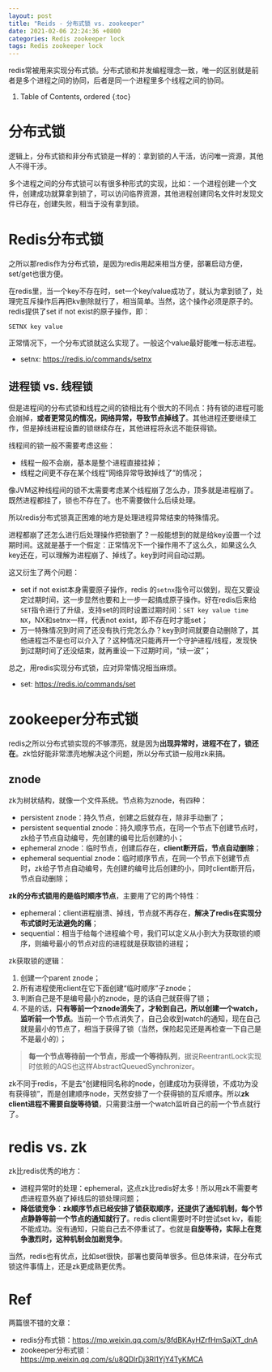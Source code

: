 ```yaml
---
layout: post
title: "Reids - 分布式锁 vs. zookeeper"
date: 2021-02-06 22:24:36 +0800
categories: Redis zookeeper lock
tags: Redis zookeeper lock
---
```


redis常被用来实现分布式锁。分布式锁和并发编程理念一致，唯一的区别就是前者是多个进程之间的协同，后者是同一个进程里多个线程之间的协同。

1. Table of Contents, ordered
{:toc}

# 分布式锁
逻辑上，分布式锁和非分布式锁是一样的：拿到锁的人干活，访问唯一资源，其他人不得干涉。

多个进程之间的分布式锁可以有很多种形式的实现，比如：一个进程创建一个文件，创建成功就算拿到锁了，可以访问临界资源，其他进程创建同名文件时发现文件已存在，创建失败，相当于没有拿到锁。

# Redis分布式锁
之所以那redis作为分布式锁，是因为redis用起来相当方便，部署启动方便，set/get也很方便。

在redis里，当一个key不存在时，set一个key/value成功了，就认为拿到锁了，处理完互斥操作后再把kv删除就行了，相当简单。当然，这个操作必须是原子的。redis提供了set if not exist的原子操作，即：
```
SETNX key value
```
正常情况下，一个分布式锁就这么实现了。一般这个value最好能唯一标志进程。

- setnx: https://redis.io/commands/setnx

## 进程锁 vs. 线程锁
但是进程间的分布式锁和线程之间的锁相比有个很大的不同点：持有锁的进程可能会崩掉，**或者更常见的情况，网络异常，导致节点掉线了**。其他进程还要继续工作，但是掉线进程设置的锁继续存在，其他进程将永远不能获得锁。

线程间的锁一般不需要考虑这些：
- 线程一般不会崩，基本是整个进程直接挂掉；
- 线程之间更不存在某个线程“网络异常导致掉线了”的情况；

像JVM这种线程间的锁不太需要考虑某个线程崩了怎么办，顶多就是进程崩了。既然进程都挂了，锁也不存在了。也不需要做什么后续处理。

所以redis分布式锁真正困难的地方是处理进程异常结束的特殊情况。

进程都崩了还怎么进行后处理操作把锁删了？一般能想到的就是给key设置一个过期时间。这就是基于一个假定：正常情况下一个操作用不了这么久，如果这么久key还在，可以理解为进程崩了、掉线了。key到时间自动过期。

这又衍生了两个问题：
- set if not exist本身需要原子操作，redis 的`setnx`指令可以做到，现在又要设定过期时间，这一步显然也要和上一步一起搞成原子操作。好在redis后来给`SET`指令进行了升级，支持set的同时设置过期时间：`SET key value time NX`，NX和setnx一样，代表not exist，即不存在时才能set；
- 万一特殊情况到时间了还没有执行完怎么办？key到时间就要自动删除了，其他进程岂不是也可以介入了？这种情况只能再开一个守护进程/线程，发现快到过期时间了还没结束，就再重设一下过期时间，“续一波”；

总之，用redis实现分布式锁，应对异常情况相当麻烦。

- set: https://redis.io/commands/set

# zookeeper分布式锁
redis之所以分布式锁实现的不够漂亮，就是因为**出现异常时，进程不在了，锁还在**。zk恰好能非常漂亮地解决这个问题，所以分布式锁一般用zk来搞。

## znode
zk为树状结构，就像一个文件系统。节点称为znode，有四种：
- persistent znode：持久节点，创建之后就存在，除非手动删了；
- persistent sequential znode：持久顺序节点，在同一个节点下创建节点时，zk给子节点自动编号，先创建的编号比后创建的小；
- ephemeral znode：临时节点，创建后存在，**client断开后，节点自动删除**；
- ephemeral sequential znode：临时顺序节点，在同一个节点下创建节点时，zk给子节点自动编号，先创建的编号比后创建的小，同时client断开后，节点自动删除；

**zk的分布式锁用的是临时顺序节点**，主要用了它的两个特性：
- ephemeral：client进程崩溃、掉线，节点就不再存在，**解决了redis在实现分布式锁时无法避免的痛**；
- sequential：相当于给每个进程编个号，我们可以定义从小到大为获取锁的顺序，则编号最小的节点对应的进程就是获取锁的进程；

zk获取锁的逻辑：
1. 创建一个parent znode；
2. 所有进程使用client在它下面创建“临时顺序”子znode；
3. 判断自己是不是编号最小的znode，是的话自己就获得了锁；
4. 不是的话，**只有等前一个znode消失了，才轮到自己，所以创建一个watch，监听前一个节点**。当前一个节点消失了，自己会收到watch的通知，现在自己就是最小的节点了，相当于获得了锁（当然，保险起见还是再检查一下自己是不是最小的）；

> **每一个节点等待前一个节点，形成一个等待队列**，据说ReentrantLock实现时依赖的AQS也这样AbstractQueuedSynchronizer。

zk不同于redis，不是去“创建相同名称的node，创建成功为获得锁，不成功为没有获得锁”，而是创建顺序node，天然安排了一个获得锁的互斥顺序。所以**zk client进程不需要自旋等待锁**，只需要注册一个watch监听自己的前一个节点就行了。

# redis vs. zk
zk比redis优秀的地方：
- 进程异常时的处理：ephemeral，这点zk比redis好太多！所以用zk不需要考虑进程意外崩了掉线后的锁处理问题；
- **降低锁竞争**：**zk顺序节点已经安排了锁获取顺序，还提供了通知机制，每个节点静静等前一个节点的通知就行了**。redis client需要时不时尝试set kv，看能不能成功。没有通知，只能自己去不停重试了。也就是**自旋等待，实际上在竞争激烈时，这种机制会加剧竞争**。

当然，redis也有优点，比如set很快，部署也要简单很多。但总体来讲，在分布式锁这件事情上，还是zk更成熟更优秀。

# Ref
两篇很不错的文章：
- redis分布式锁：https://mp.weixin.qq.com/s/8fdBKAyHZrfHmSajXT_dnA
- zookeeper分布式锁：https://mp.weixin.qq.com/s/u8QDlrDj3Rl1YjY4TyKMCA

